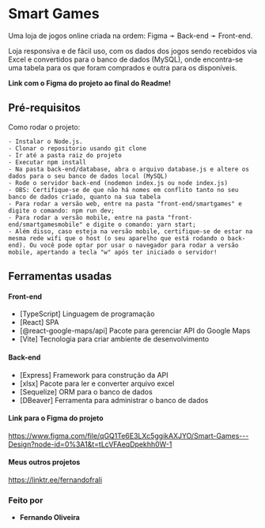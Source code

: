 # Smart Games

Uma loja de jogos online criada na ordem: Figma ➛ Back-end ➛ Front-end.

Loja responsiva e de fácil uso, com os dados dos jogos sendo recebidos via Excel e convertidos para o banco de dados (MySQL), onde encontra-se uma tabela para os que foram comprados e outra para os disponíveis.

**Link com o Figma do projeto ao final do Readme!**

## Pré-requisitos

Como rodar o projeto:

```
- Instalar o Node.js.
- Clonar o repositorio usando git clone
- Ir até a pasta raiz do projeto
- Executar npm install
- Na pasta back-end/database, abra o arquivo database.js e altere os dados para o seu banco de dados local (MySQL)
- Rode o servidor back-end (nodemon index.js ou node index.js)
- OBS: Certifique-se de que não há nomes em conflito tanto no seu banco de dados criado, quanto na sua tabela
- Para rodar a versão web, entre na pasta "front-end/smartgames" e digite o comando: npm run dev;
- Para rodar a versão mobile, entre na pasta "front-end/smartgamesmobile" e digite o comando: yarn start;
- Além disso, caso esteja na versão mobile, certifique-se de estar na mesma rede wifi que o host (o seu aparelho que está rodando o back-end). Ou você pode optar por usar o navegador para rodar a versão mobile, apertando a tecla "w" após ter iniciado o servidor!

```

## Ferramentas usadas

#### **Front-end**

- [TypeScript] Linguagem de programação
- [React] SPA
- [@react-google-maps/api] Pacote para gerenciar API do Google Maps
- [Vite] Tecnologia para criar ambiente de desenvolvimento

#### **Back-end**

- [Express] Framework para construção da API
- [xlsx] Pacote para ler e converter arquivo excel
- [Sequelize] ORM para o banco de dados
- [DBeaver] Ferramenta para administrar o banco de dados

#### **Link para o Figma do projeto**

https://www.figma.com/file/qGQ1Te6E3LXc5ggikAXJYO/Smart-Games---Design?node-id=0%3A1&t=tLcVFAeqDpekhh0W-1

#### **Meus outros projetos**

https://linktr.ee/fernandofrali

### Feito por

- **Fernando Oliveira**
